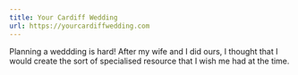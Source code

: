 ```yaml
---
title: Your Cardiff Wedding
url: https://yourcardiffwedding.com
---
```

Planning a weddding is hard! After my wife and I did ours, I thought that I would create the
sort of specialised resource that I wish me had at the time.
